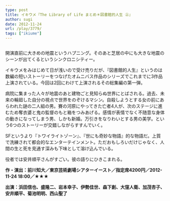 ```yaml
---
type: post
title: イキウメ『The Library of Life まとめ＊図書館的人生 ㊤』
author: sugi
date: 2012-11-24
url: /play/3779/
tags: ["ikiume"]
---
```

<img src="http://i0.wp.com/asharpminor.com/wp-content/uploads/2012/11/the_library_of_life_b.jpg?resize=170%2C240" alt="" title="KAAT_omote_DARKPINK0613" class="alignleft wp-image-3780" data-recalc-dims="1" />

開演直前に大きめの地震というハプニング。そのあと芝居の中にも大きな地震のシーンが出てくるというシンクロニシティー。

イキウメをみはじめて日が浅いので受け売りだが、『図書館的人生』というのは数編の短いストーリーをつなげたオムニバス作品のシリーズでこれまでに3作品上演されている。今回は2回にわけて上演されるその総集編の第一弾。

病院に集まった人々が地震のあと建物ごと見知らぬ世界にとばされる。過去、未来の輪廻した自分の視点で世界をのぞけるマシン。自殺しようとする女の前にあらわれた謎の二人組の男。賽の河原にやってきた亡者4人が、次のステージに進むため奪衣婆と鬼の監督のもと箱をつみあげる。感情が表情でなく不随意な身体の動きになってしまう男、しかも新婚。万引きをなりわいとする男の美学。という6つのストーリーが交錯しながらすすんでいく。

SFというより『トワイライトゾーン』、『世にも奇妙な物語』的な物語だ。上質で洗練されて都会的なエンターテインメント。ただおもしろいだけじゃなく、人間の生と死を見通す深みも下味として溶け込んでいる。

役者では安井順平さんがすごい。彼の語りにひきこまれる。

**作・演出：前川知大／東京芸術劇場シアターイースト／指定席4200円／2012-11-24 18:00／★★★**

**出演：浜田信也、盛隆二、岩本幸子、伊勢佳世、森下創、大窪人衛、加茂杏子、安井順平、菊池明明、西山聖了**
